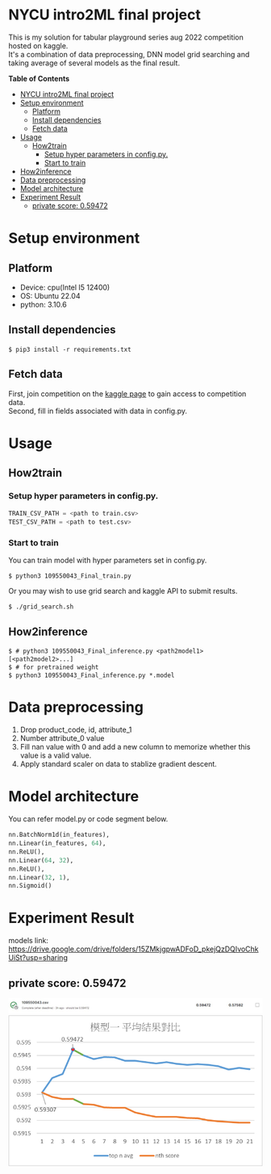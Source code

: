 # NYCU intro2ML final project
This is my solution for tabular playground series aug 2022 competition hosted on kaggle.\
It's a combination of data preprocessing, DNN model grid searching and taking average of several models as the final result.

**Table of Contents**

* [NYCU intro2ML final project](#nycu-intro2ml-final-project)
* [Setup environment](#setup-environment)
   * [Platform](#platform)
   * [Install dependencies](#install-dependencies)
   * [Fetch data](#fetch-data)
* [Usage](#usage)
   * [How2train](#how2train)
      * [Setup hyper parameters in config.py.](#setup-hyper-parameters-in-configpy)
      * [Start to train](#start-to-train)
* [How2inference](#how2inference)
* [Data preprocessing](#data-preprocessing)
* [Model architecture](#model-architecture)
* [Experiment Result](#experiment-result)
   * [private score: 0.59472](#private-score-059472)

# Setup environment
## Platform
* Device: cpu(Intel I5 12400)
* OS: Ubuntu 22.04
* python: 3.10.6

## Install dependencies
```shell
$ pip3 install -r requirements.txt
```
## Fetch data
First, join competition on the [kaggle page](https://www.kaggle.com/competitions/tabular-playground-series-aug-2022/data) to gain access to competition data.\
Second, fill in fields associated with data in config.py.

# Usage
## How2train
### Setup hyper parameters in config.py.
```python
TRAIN_CSV_PATH = <path to train.csv>
TEST_CSV_PATH = <path to test.csv>
```
### Start to train
You can train model with hyper parameters set in config.py.
```shell
$ python3 109550043_Final_train.py
```
Or you may wish to use grid search and kaggle API to submit results.
```shell
$ ./grid_search.sh
```
## How2inference
```shell
$ # python3 109550043_Final_inference.py <path2model1> [<path2model2>...]
$ # for pretrained weight
$ python3 109550043_Final_inference.py *.model
```
# Data preprocessing
1. Drop product_code, id, attribute_1
2. Number attribute_0 value
3. Fill nan value with 0 and add a new column to memorize whether this value is a valid value.
4. Apply standard scaler on data to stablize gradient descent.
# Model architecture
You can refer model.py or code segment below.
```python
nn.BatchNorm1d(in_features),
nn.Linear(in_features, 64),
nn.ReLU(),
nn.Linear(64, 32),
nn.ReLU(),
nn.Linear(32, 1),
nn.Sigmoid()
```
# Experiment Result
models link: https://drive.google.com/drive/folders/15ZMkjgpwADFoD_pkejQzDQIvoChkUiSt?usp=sharing
## private score: 0.59472
![best result screenshot](https://github.com/a15923647/NYCU_2022_CSCS20024_final_project/blob/master/result/best.jpg?raw=true)
![private score curve of taking average of several good models](https://github.com/a15923647/NYCU_2022_CSCS20024_final_project/blob/master/result/model1.png?raw=true)
